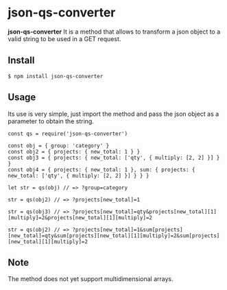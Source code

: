 # json-qs-converter
**json-qs-converter** It is a method that allows to transform a json object to a valid string to be used in a GET request.

## Install
```$ npm install json-qs-converter```

## Usage
Its use is very simple, just import the method and pass the json object as a parameter to obtain the string.
```
const qs = require('json-qs-converter')

const obj = { group: 'category' }
const obj2 = { projects: { new_total: 1 } }
const obj3 = { projects: { new_total: ['qty', { multiply: [2, 2] }] } }
const obj4 = { projects: { new_total: 1 }, sum: { projects: { new_total: ['qty', { multiply: [2, 2] }] } } }

let str = qs(obj) // => ?group=category

str = qs(obj2) // => ?projects[new_total]=1

str = qs(obj3) // => ?projects[new_total]=qty&projects[new_total][1][multiply]=2&projects[new_total][1][multiply]=2

str = qs(obj2) // => ?projects[new_total]=1&sum[projects][new_total]=qty&sum[projects][new_total][1][multiply]=2&sum[projects][new_total][1][multiply]=2
```

## Note
The method does not yet support multidimensional arrays.